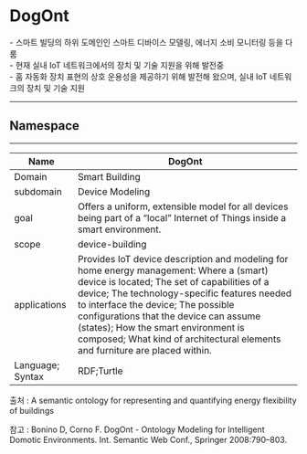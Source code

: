 # DogOnt

&#45; 스마트 빌딩의 하위 도메인인 스마트 디바이스 모델링, 에너지 소비 모니터링 등을 다룸<br/>
&#45; 현재 실내 IoT 네트워크에서의 장치 및 기술 지원을 위해 발전중<br/>
&#45; 홈 자동화 장치 표현의 상호 운용성을 제공하기 위해 발전해 왔으며, 실내 IoT 네트워크의 장치 및 기술 지원 

---
## Namespace


---

| Name             | DogOnt                                                                                                                                                                                                                                                                                                                                                                                         |
| ---------------- | ---------------------------------------------------------------------------------------------------------------------------------------------------------------------------------------------------------------------------------------------------------------------------------------------------------------------------------------------------------------------------------------------- |
| Domain           | Smart Building                                                                                                                                                                                                                                                                                                                                                                                 |
| subdomain        | Device Modeling                                                                                                                                                                                                                                                                                                                                                                                |
| goal             | Offers a uniform, extensible model for all devices being part of a “local” Internet of Things inside a smart environment.                                                                                                                                                                                                                                                                      |
| scope            | device-building                                                                                                                                                                                                                                                                                                                                                                                               |
| applications     | Provides IoT device description and modeling for home energy management: Where a (smart) device is located; The set of capabilities of a device; The technology-specific features needed to interface the device; The possible configurations that the device can assume (states); How the smart environment is composed; What kind of architectural elements and furniture are placed within. |
| Language; Syntax | RDF;Turtle                                                                                                                                                                                                                                                                                                                                                                                     |

출처 :  A semantic ontology for representing and quantifying energy flexibility of buildings

참고 : Bonino D, Corno F. DogOnt - Ontology Modeling for Intelligent Domotic Environments. Int. Semantic Web Conf., Springer 2008:790–803.